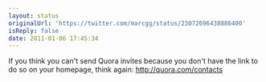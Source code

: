 ```yaml
---
layout: status
originalUrl: 'https://twitter.com/marcgg/status/23072696438886400'
isReply: false
date: 2011-01-06 17:45:34
---
```


If you think you can't send Quora invites because you don't have the link to do so on your homepage, think again: http://quora.com/contacts
